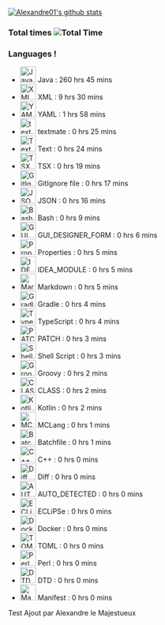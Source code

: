 [![Alexandre01's github stats](https://github-readme-stats.vercel.app/api?username=Alexandre01Dev&theme=dracula&count_private=true)](https://github.com/anuraghazra/github-readme-stats)
<!--
**Alexandre01Dev/Alexandre01Dev** is a ✨ _special_ ✨ repository because its `README.md` (this file) appears on your GitHub profile.

Here are some ideas to get you started:

- 🔭 I’m currently working on ...
- 🌱 I’m currently learning ...
- 👯 I’m looking to collaborate on ...
- 🤔 I’m looking for help with ...
- 💬 Ask me about ...
- 📫 How to reach me: ...
- 😄 Pronouns: ...
- ⚡ Fun fact: ...
-->


### Total times ![Total Time](https://img.shields.io/endpoint?url=https://wakapi.taillet.net/api/compat/shields/v1/Alexandre/interval:all_time&label=All%20time&color=blue)
### Languages !
- <img src="https://cdn.jsdelivr.net/gh/devicons/devicon@latest/icons/java/java-original.svg" alt="Java" width="32" height="32"> Java : 260 hrs 45 mins
- <img src="https://cdn.jsdelivr.net/gh/devicons/devicon@latest/icons/xml/xml-original.svg" alt="XML" width="32" height="32"> XML : 9 hrs 30 mins
- <img src="https://cdn.jsdelivr.net/gh/devicons/devicon@latest/icons/yaml/yaml-original.svg" alt="YAML" width="32" height="32"> YAML : 1 hrs 58 mins
- <img src="https://cdn.jsdelivr.net/gh/devicons/devicon@latest/icons/textmate/textmate-original.svg" alt="textmate" width="32" height="32"> textmate : 0 hrs 25 mins
- <img src="https://cdn.jsdelivr.net/gh/devicons/devicon@latest/icons/text/text-original.svg" alt="Text" width="32" height="32"> Text : 0 hrs 24 mins
- <img src="https://cdn.jsdelivr.net/gh/devicons/devicon@latest/icons/tsx/tsx-original.svg" alt="TSX" width="32" height="32"> TSX : 0 hrs 19 mins
- <img src="https://cdn.jsdelivr.net/gh/devicons/devicon@latest/icons/gitignore file/gitignore file-original.svg" alt="GitIgnore file" width="32" height="32"> GitIgnore file : 0 hrs 17 mins
- <img src="https://cdn.jsdelivr.net/gh/devicons/devicon@latest/icons/json/json-original.svg" alt="JSON" width="32" height="32"> JSON : 0 hrs 16 mins
- <img src="https://cdn.jsdelivr.net/gh/devicons/devicon@latest/icons/bash/bash-original.svg" alt="Bash" width="32" height="32"> Bash : 0 hrs 9 mins
- <img src="https://cdn.jsdelivr.net/gh/devicons/devicon@latest/icons/gui_designer_form/gui_designer_form-original.svg" alt="GUI_DESIGNER_FORM" width="32" height="32"> GUI_DESIGNER_FORM : 0 hrs 6 mins
- <img src="https://cdn.jsdelivr.net/gh/devicons/devicon@latest/icons/properties/properties-original.svg" alt="Properties" width="32" height="32"> Properties : 0 hrs 5 mins
- <img src="https://cdn.jsdelivr.net/gh/devicons/devicon@latest/icons/idea_module/idea_module-original.svg" alt="IDEA_MODULE" width="32" height="32"> IDEA_MODULE : 0 hrs 5 mins
- <img src="https://cdn.jsdelivr.net/gh/devicons/devicon@latest/icons/markdown/markdown-original.svg" alt="Markdown" width="32" height="32"> Markdown : 0 hrs 5 mins
- <img src="https://cdn.jsdelivr.net/gh/devicons/devicon@latest/icons/gradle/gradle-original.svg" alt="Gradle" width="32" height="32"> Gradle : 0 hrs 4 mins
- <img src="https://cdn.jsdelivr.net/gh/devicons/devicon@latest/icons/typescript/typescript-original.svg" alt="TypeScript" width="32" height="32"> TypeScript : 0 hrs 4 mins
- <img src="https://cdn.jsdelivr.net/gh/devicons/devicon@latest/icons/patch/patch-original.svg" alt="PATCH" width="32" height="32"> PATCH : 0 hrs 3 mins
- <img src="https://cdn.jsdelivr.net/gh/devicons/devicon@latest/icons/shell script/shell script-original.svg" alt="Shell Script" width="32" height="32"> Shell Script : 0 hrs 3 mins
- <img src="https://cdn.jsdelivr.net/gh/devicons/devicon@latest/icons/groovy/groovy-original.svg" alt="Groovy" width="32" height="32"> Groovy : 0 hrs 2 mins
- <img src="https://cdn.jsdelivr.net/gh/devicons/devicon@latest/icons/class/class-original.svg" alt="CLASS" width="32" height="32"> CLASS : 0 hrs 2 mins
- <img src="https://cdn.jsdelivr.net/gh/devicons/devicon@latest/icons/kotlin/kotlin-original.svg" alt="Kotlin" width="32" height="32"> Kotlin : 0 hrs 2 mins
- <img src="https://cdn.jsdelivr.net/gh/devicons/devicon@latest/icons/mclang/mclang-original.svg" alt="MCLang" width="32" height="32"> MCLang : 0 hrs 1 mins
- <img src="https://cdn.jsdelivr.net/gh/devicons/devicon@latest/icons/batchfile/batchfile-original.svg" alt="Batchfile" width="32" height="32"> Batchfile : 0 hrs 1 mins
- <img src="https://cdn.jsdelivr.net/gh/devicons/devicon@latest/icons/c++/c++-original.svg" alt="C++" width="32" height="32"> C++ : 0 hrs 0 mins
- <img src="https://cdn.jsdelivr.net/gh/devicons/devicon@latest/icons/diff/diff-original.svg" alt="Diff" width="32" height="32"> Diff : 0 hrs 0 mins
- <img src="https://cdn.jsdelivr.net/gh/devicons/devicon@latest/icons/auto_detected/auto_detected-original.svg" alt="AUTO_DETECTED" width="32" height="32"> AUTO_DETECTED : 0 hrs 0 mins
- <img src="https://cdn.jsdelivr.net/gh/devicons/devicon@latest/icons/eclipse/eclipse-original.svg" alt="ECLiPSe" width="32" height="32"> ECLiPSe : 0 hrs 0 mins
- <img src="https://cdn.jsdelivr.net/gh/devicons/devicon@latest/icons/docker/docker-original.svg" alt="Docker" width="32" height="32"> Docker : 0 hrs 0 mins
- <img src="https://cdn.jsdelivr.net/gh/devicons/devicon@latest/icons/toml/toml-original.svg" alt="TOML" width="32" height="32"> TOML : 0 hrs 0 mins
- <img src="https://cdn.jsdelivr.net/gh/devicons/devicon@latest/icons/perl/perl-original.svg" alt="Perl" width="32" height="32"> Perl : 0 hrs 0 mins
- <img src="https://cdn.jsdelivr.net/gh/devicons/devicon@latest/icons/dtd/dtd-original.svg" alt="DTD" width="32" height="32"> DTD : 0 hrs 0 mins
- <img src="https://cdn.jsdelivr.net/gh/devicons/devicon@latest/icons/manifest/manifest-original.svg" alt="Manifest" width="32" height="32"> Manifest : 0 hrs 0 mins


Test Ajout par Alexandre le Majestueux